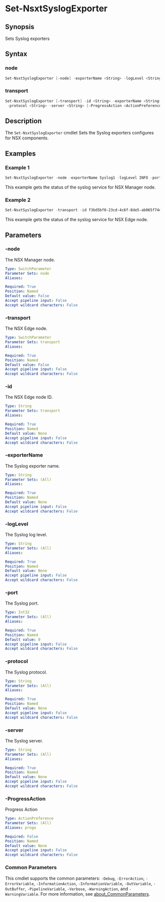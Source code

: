  # Set-NsxtSyslogExporter

## Synopsis

Sets Syslog exporters

## Syntax

### node

```powershell
Set-NsxtSyslogExporter [-node] -exporterName <String> -logLevel <String> -port <Int32> -protocol <String> -server <String> [-ProgressAction <ActionPreference>] [<CommonParameters>]
```

### transport

```powershell
Set-NsxtSyslogExporter [-transport] -id <String> -exporterName <String> -logLevel <String> -port <Int32>
 -protocol <String> -server <String> [-ProgressAction <ActionPreference>] [<CommonParameters>]
```

## Description

The `Set-NsxtSyslogExporter` cmdlet Sets the Syslog exporters configures for NSX components.

## Examples

### Example 1

```powershell
Set-NsxtSyslogExporter -node -exporterName Syslog1 -logLevel INFO -port 514 -protocol TCP -server sfo-vrli01.sfo.rainpole.io
```

This example gets the status of the syslog service for NSX Manager node.

### Example 2

```powershell
Set-NsxtSyslogExporter -transport -id f3bd5bf0-23cd-4c6f-8de5-ab065f74d7fe -exporterName Syslog1 -logLevel INFO -port 514 -protocol TCP -server sfo-vrli01.sfo.rainpole.io
```

This example gets the status of the syslog service for NSX Edge node.

## Parameters

### -node

The NSX Manager node.

```yaml
Type: SwitchParameter
Parameter Sets: node
Aliases:

Required: True
Position: Named
Default value: False
Accept pipeline input: False
Accept wildcard characters: False
```

### -transport

The NSX Edge node.

```yaml
Type: SwitchParameter
Parameter Sets: transport
Aliases:

Required: True
Position: Named
Default value: False
Accept pipeline input: False
Accept wildcard characters: False
```

### -id

The NSX Edge node ID.

```yaml
Type: String
Parameter Sets: transport
Aliases:

Required: True
Position: Named
Default value: None
Accept pipeline input: False
Accept wildcard characters: False
```

### -exporterName

The Syslog exporter name.

```yaml
Type: String
Parameter Sets: (All)
Aliases:

Required: True
Position: Named
Default value: None
Accept pipeline input: False
Accept wildcard characters: False
```

### -logLevel

The Syslog log level.

```yaml
Type: String
Parameter Sets: (All)
Aliases:

Required: True
Position: Named
Default value: None
Accept pipeline input: False
Accept wildcard characters: False
```

### -port

The Syslog port.

```yaml
Type: Int32
Parameter Sets: (All)
Aliases:

Required: True
Position: Named
Default value: 0
Accept pipeline input: False
Accept wildcard characters: False
```

### -protocol

The Syslog protocol.

```yaml
Type: String
Parameter Sets: (All)
Aliases:

Required: True
Position: Named
Default value: None
Accept pipeline input: False
Accept wildcard characters: False
```

### -server

The Syslog server.

```yaml
Type: String
Parameter Sets: (All)
Aliases:

Required: True
Position: Named
Default value: None
Accept pipeline input: False
Accept wildcard characters: False
```

### -ProgressAction

Progress Action

```yaml
Type: ActionPreference
Parameter Sets: (All)
Aliases: proga

Required: False
Position: Named
Default value: None
Accept pipeline input: False
Accept wildcard characters: False
```

### Common Parameters

This cmdlet supports the common parameters: `-Debug`, `-ErrorAction`, `-ErrorVariable`, `-InformationAction`, `-InformationVariable`, `-OutVariable`, `-OutBuffer`, `-PipelineVariable`, `-Verbose`, `-WarningAction`, and `-WarningVariable`. For more information, see [about_CommonParameters](http://go.microsoft.com/fwlink/?LinkID=113216).
